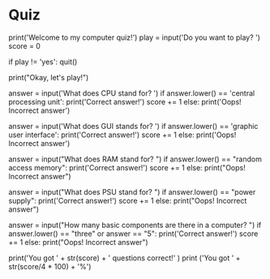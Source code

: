 # Quiz
print('Welcome to my computer quiz!')
play = input('Do you want to play? ')
score = 0

if play != 'yes':
    quit()

print("Okay, let's play!")

answer = input('What does CPU stand for? ')
if answer.lower() == 'central processing unit':
    print('Correct answer!')
    score += 1
else:
    print('Oops! Incorrect answer')

answer = input('What does GUI stands for? ')
if answer.lower() == 'graphic user interface':
    print('Correct answer!')
    score += 1
else:
    print('Oops! Incorrect answer')

answer = input("What does RAM stand for? ")
if answer.lower() == "random access memory":
    print('Correct answer!')
    score += 1
else:
    print("Oops! Incorrect answer")

answer = input("What does PSU stand for? ")
if answer.lower() == "power supply":
    print('Correct answer!')
    score += 1
else:
    print("Oops! Incorrect answer")

answer = input("How many basic components are there in a computer? ")
if answer.lower() == "three" or answer == "5":
    print('Correct answer!')
    score += 1
else:
    print("Oops! Incorrect answer")

print('You got ' + str(score) + ' questions correct!' )
print ('You got ' + str(score/4 * 100) + '%')
